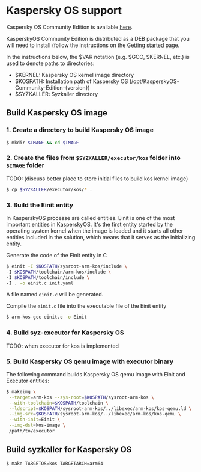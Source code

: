 # Kaspersky OS support

Kaspersky OS Community Edition is available
[here](https://os.kaspersky.com/download-community-edition/).

KasperskyOS Community Edition is distributed as a DEB package that you will need to install
(follow the instructions on the
[Getting started](https://support.kaspersky.com/help/KCE/1.0/en-US/getting_started.htm) page.


In the instructions below, the $VAR notation (e.g. $GCC, $KERNEL, etc.)
is used to denote paths to directories:

- $KERNEL: Kaspersky OS kernel image directory
- $KOSPATH: Installation path of Kaspersky OS (/opt/KasperskyOS-Community-Edition-{version})
- $SYZKALLER: Syzkaller directory

## Build Kaspersky OS image

### 1. Create a directory to build Kaspersky OS image

```bash
$ mkdir $IMAGE && cd $IMAGE
```

### 2. Create the files from `$SYZKALLER/executor/kos` folder into `$IMAGE` folder
TODO: (discuss better place to store initial files to build kos kernel image)

```bash
$ cp $SYZKALLER/executor/kos/* .
```

### 3. Build the Einit entity
In  KasperskyOS processe are called entities.
Einit is one of the most important entities in KasperskyOS.
It's the first entity started by the operating system kernel when the
image is loaded and it starts all other entities included in the
solution, which means that it serves as the initializing entity.

Generate the code of the Einit entity in C
```bash
$ einit -I $KOSPATH/sysroot-arm-kos/include \
-I $KOSPATH/toolchain/arm-kos/include \
-I $KOSPATH/toolchain/include \
-I . -o einit.c init.yaml
```

A file named `einit.c` will be generated.

Compile the `einit.c` file into the executable file of the Einit entity
```bash
$ arm-kos-gcc einit.c -o Einit
```

### 4. Build syz-executor for Kaspersky OS

TODO: when executor for kos is implemented


### 5. Build Kaspersky OS qemu image with executor binary

The following command builds Kaspersky OS qemu image with Einit and Executor entities:
```bash
$ makeimg \
 --target=arm-kos --sys-root=$KOSPATH/sysroot-arm-kos \
 --with-toolchain=$KOSPATH/toolchain \
 --ldscript=$KOSPATH/sysroot-arm-kos/../libexec/arm-kos/kos-qemu.ld \
 --img-src=$KOSPATH/sysroot-arm-kos/../libexec/arm-kos/kos-qemu \
 --with-init=Einit \
 --img-dst=kos-image \
 /path/to/executor
```

## Build syzkaller for Kaspersky OS

```bash
$ make TARGETOS=kos TARGETARCH=arm64
```